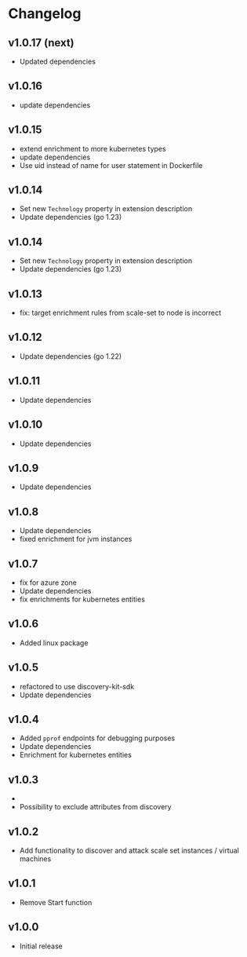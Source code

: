 # Changelog

## v1.0.17 (next)

- Updated dependencies

## v1.0.16

- update dependencies

## v1.0.15

- extend enrichment to more kubernetes types
- update dependencies
- Use uid instead of name for user statement in Dockerfile

## v1.0.14

- Set new `Technology` property in extension description
- Update dependencies (go 1.23)
## v1.0.14

- Set new `Technology` property in extension description
- Update dependencies (go 1.23)

## v1.0.13

- fix: target enrichment rules from scale-set to node is incorrect

## v1.0.12

- Update dependencies (go 1.22)

## v1.0.11

- Update dependencies

## v1.0.10

- Update dependencies

## v1.0.9

- Update dependencies

## v1.0.8

- Update dependencies
- fixed enrichment for jvm instances

## v1.0.7

- fix for azure zone
- Update dependencies
- fix enrichments for kubernetes entities

## v1.0.6

- Added linux package

## v1.0.5

- refactored to use discovery-kit-sdk
- Update dependencies

## v1.0.4

- Added `pprof` endpoints for debugging purposes
- Update dependencies
- Enrichment for kubernetes entities

## v1.0.3
-
- Possibility to exclude attributes from discovery

## v1.0.2

 - Add functionality to discover and attack scale set instances / virtual machines

## v1.0.1

 - Remove Start function

## v1.0.0

 - Initial release